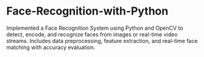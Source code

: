 # Face-Recognition-with-Python
Implemented a Face Recognition System using Python and OpenCV to detect, encode, and recognize faces from images or real-time video streams. Includes data preprocessing, feature extraction, and real-time face matching with accuracy evaluation.
